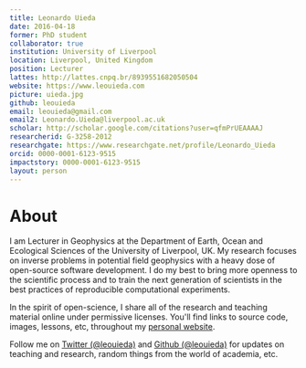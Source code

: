```yaml
---
title: Leonardo Uieda
date: 2016-04-18
former: PhD student
collaborator: true
institution: University of Liverpool
location: Liverpool, United Kingdom
position: Lecturer
lattes: http://lattes.cnpq.br/8939551682050504
website: https://www.leouieda.com
picture: uieda.jpg
github: leouieda
email: leouieda@gmail.com
email2: Leonardo.Uieda@liverpool.ac.uk
scholar: http://scholar.google.com/citations?user=qfmPrUEAAAAJ
researcherid: G-3258-2012
researchgate: https://www.researchgate.net/profile/Leonardo_Uieda
orcid: 0000-0001-6123-9515
impactstory: 0000-0001-6123-9515
layout: person
---
```



# About

I am Lecturer in Geophysics at the Department of Earth, Ocean and Ecological Sciences of
the University of Liverpool, UK.
My research focuses on inverse problems in potential field
geophysics with a heavy dose of open-source software development.
I do my best to bring more openness to the scientific process
and to train the next generation of scientists in the best practices of
reproducible computational experiments.

In the spirit of open-science,
I share all of the research and
teaching material online under permissive licenses.
You'll find links to source code, images, lessons, etc,
throughout my [personal website](http://www.leouieda.com).

Follow me on [Twitter (@leouieda)](https://twitter.com/leouieda)
and [Github (@leouieda)](https://github.com/leouieda)
for updates on teaching and research, random things from the world of academia,
etc.
